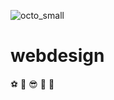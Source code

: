 ![octo_small](https://github.com/kurtiqia24/webdesign/assets/155670737/1a6c7205-8400-4ee3-814b-46a0f6404352)

# webdesign
:soccer: :ski: :sunglasses: :hot_face: :1st_place_medal:

